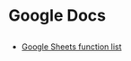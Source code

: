 # Google Docs

##

- [Google Sheets function list](https://support.google.com/docs/table/25273?hl=en)
